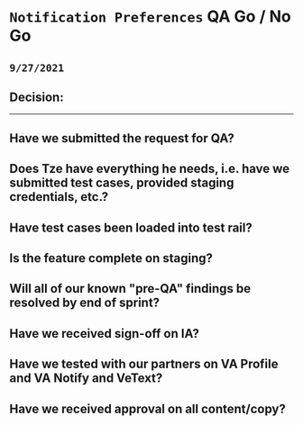# `Notification Preferences` QA Go / No Go 
## `9/27/2021`

## Decision: 

---

Have we submitted the request for QA?
- 

Does Tze have everything he needs, i.e. have we submitted test cases, provided staging credentials, etc.?
- 

Have test cases been loaded into test rail?
- 

Is the feature complete on staging?
- 

Will all of our known "pre-QA" findings be resolved by end of sprint?
-  

Have we received sign-off on IA?
- 

Have we tested with our partners on VA Profile and VA Notify and VeText?
-

Have we received approval on all content/copy?
- 
